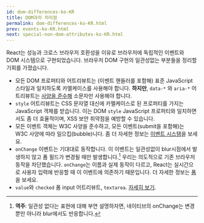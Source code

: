 ```yaml
---
id: dom-differences-ko-KR
title: DOM과의 차이점
permalink: dom-differences-ko-KR.html
prev: events-ko-KR.html
next: special-non-dom-attributes-ko-KR.html
---
```


React는 성능과 크로스 브라우저 호환성을 이유로 브라우저에 독립적인 이벤트와 DOM 시스템으로 구현되었습니다. 브라우저 DOM 구현의 일관성없는 부분들을 정리할 기회를 가졌습니다.

* 모든 DOM 프로퍼티와 어트리뷰트는 (이벤트 핸들러를 포함해) 표준 JavaScript 스타일과 일치하도록 카멜케이스를 사용해야 합니다. **하지만**, `data-*` 와 `aria-*` 어트리뷰트는 [사양을 준수해](https://developer.mozilla.org/en-US/docs/Web/HTML/Global_attributes#data-*) 소문자만 사용해야 합니다.
* `style` 어트리뷰트는 CSS 문자열 대신에 카멜케이스로 된 프로퍼티를 가지는 JavaScript 객체를 받습니다. 이는 DOM `style` JavaScript 프로퍼티와 일치하면서도 좀 더 효율적이며, XSS 보안 취약점을 예방할 수 있습니다.
* 모든 이벤트 객체는 W3C 사양을 준수하고, 모든 이벤트(submit을 포함해)는 W3C 사양에 따라 일으킵(bubble)니다. 좀 더 자세한 정보는 [이벤트 시스템](/react/docs/events-ko-KR.html)을 보세요.
* `onChange` 이벤트는 기대대로 동작합니다. 이 이벤트는 일관성없이 blur시점에서 발생하지 않고 폼 필드가 변경될 때만 발생합니다.[^1] 우리는 의도적으로 기존 브라우저 동작을 차단했습니다. `onChange`는 이름과 실제 동작이 다르고, React는 실시간으로 사용자 입력에 반응할 때 이 이벤트에 의존하기 때문입니다. 더 자세한 정보는 [폼](/react/docs/forms-ko-KR.html)을 보세요.
* `value`와 `checked` 폼 input 어트리뷰트, `textarea`. [자세히 보기](/docs/docs/07-forms-ko-KR.md).

[^1]: **역주**: 일관성 없다는 표현에 대해 부연 설명하자면, 네이티브의 onChange는 변경뿐만 아니라 blur에서도 반응합니다.
